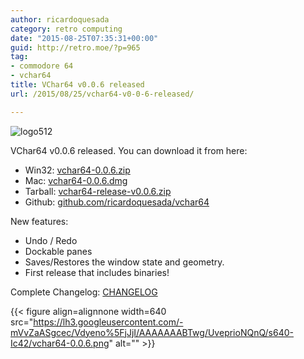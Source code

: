 ```yaml
---
author: ricardoquesada
category: retro computing
date: "2015-08-25T07:35:31+00:00"
guid: http://retro.moe/?p=965
tag:
- commodore 64
- vchar64
title: VChar64 v0.0.6 released
url: /2015/08/25/vchar64-v0-0-6-released/

---
```


![logo512](/wp-content/uploads/2015/08/logo512.png?w=150)

VChar64 v0.0.6 released. You can download it from here:

- Win32: [vchar64-0.0.6.zip](https://www.dropbox.com/s/npitf789mp5gvsl/vchar-0.0.6.zip?dl=0)
- Mac: [vchar64-0.0.6.dmg](https://www.dropbox.com/s/3jrf82edlxvjzn9/vchar64-0.0.6.dmg?dl=0)
- Tarball: [vchar64-release-v0.0.6.zip](https://github.com/ricardoquesada/vchar64/archive/release-v0.0.6.zip)
- Github: [github.com/ricardoquesada/vchar64](https://github.com/ricardoquesada/vchar64/)

New features:

- Undo / Redo
- Dockable panes
- Saves/Restores the window state and geometry.
- First release that includes binaries!

Complete Changelog: [CHANGELOG](https://github.com/ricardoquesada/vchar64/blob/release-v0.0.6/CHANGELOG)

{{< figure align=alignnone width=640 src="https://lh3.googleusercontent.com/-mVvZaASgcec/Vdyeno%5FjJjI/AAAAAAABTwg/UveprioNQnQ/s640-Ic42/vchar64-0.0.6.png" alt="" >}}
